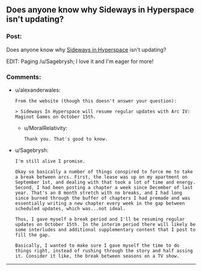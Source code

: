 ## Does anyone know why Sideways in Hyperspace isn't updating?

### Post:

Does anyone know why [Sideways in Hyperspace](https://sidewaysfiction.wordpress.com/) isn't updating?

EDIT: Paging /u/Sagebrysh; I love it and I'm eager for more!

### Comments:

- u/alexanderwales:
  ```
  From the website (though this doesn't answer your question):

  > Sideways In Hyperspace will resume regular updates with Arc IV: Maginot Games on October 15th.
  ```

  - u/MoralRelativity:
    ```
    Thank you. That's good to know.
    ```

- u/Sagebrysh:
  ```
  I'm still alive I promise. 

  Okay so basically a number of things conspired to force me to take a break between arcs. First, the lease was up on my apartment on September 1st, and dealing with that took a lot of time and energy. Second, I had been posting a chapter a week since December of last year. That's an 8 month stretch with no breaks, and I had long since burned through the buffer of chapters I had premade and was essentially writing a new chapter every week in the gap between scheduled updates, which was...not ideal. 

  Thus, I gave myself a break period and I'll be resuming regular updates on October 15th. In the interim period there will likely be some interludes and additional supplementary content that I post to fill the gap. 

  Basically, I wanted to make sure I gave myself the time to do things right, instead of rushing through the story and half assing it. Consider it like, the break between seasons on a TV show.
  ```

---

